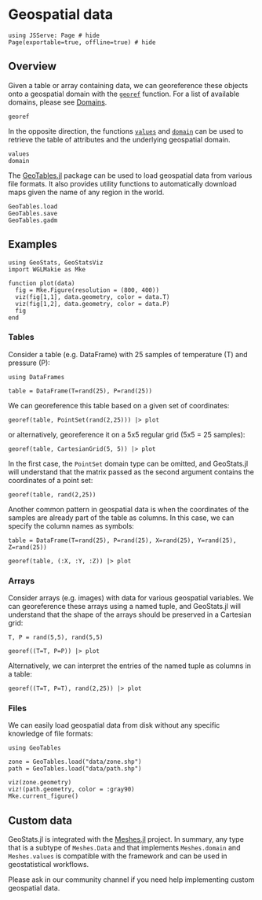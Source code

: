 # Geospatial data

```@example data
using JSServe: Page # hide
Page(exportable=true, offline=true) # hide
```

## Overview

Given a table or array containing data, we can georeference these objects
onto a geospatial domain with the [`georef`](@ref) function. For a list of
available domains, please see [Domains](domains.md).

```@docs
georef
```

In the opposite direction, the functions [`values`](@ref) and
[`domain`](@ref) can be used to retrieve the table of attributes
and the underlying geospatial domain.

```@docs
values
domain
```

The [GeoTables.jl](https://github.com/JuliaEarth/GeoTables.jl) package
can be used to load geospatial data from various file formats. It also
provides utility functions to automatically download maps given the
name of any region in the world.

```@docs
GeoTables.load
GeoTables.save
GeoTables.gadm
```

## Examples

```@example data
using GeoStats, GeoStatsViz
import WGLMakie as Mke

function plot(data)
  fig = Mke.Figure(resolution = (800, 400))
  viz(fig[1,1], data.geometry, color = data.T)
  viz(fig[1,2], data.geometry, color = data.P)
  fig
end
```

### Tables

Consider a table (e.g. DataFrame) with 25 samples of temperature (T) and
pressure (P):

```@example data
using DataFrames

table = DataFrame(T=rand(25), P=rand(25))
```

We can georeference this table based on a given set of coordinates:

```@example data
georef(table, PointSet(rand(2,25))) |> plot
```

or alternatively, georeference it on a 5x5 regular grid (5x5 = 25 samples):

```@example data
georef(table, CartesianGrid(5, 5)) |> plot
```

In the first case, the `PointSet` domain type can be omitted, and GeoStats.jl
will understand that the matrix passed as the second argument contains the
coordinates of a point set:

```@example data
georef(table, rand(2,25))
```

Another common pattern in geospatial data is when the coordinates of the samples
are already part of the table as columns. In this case, we can specify the column
names as symbols:

```@example data
table = DataFrame(T=rand(25), P=rand(25), X=rand(25), Y=rand(25), Z=rand(25))

georef(table, (:X, :Y, :Z)) |> plot
```

### Arrays

Consider arrays (e.g. images) with data for various geospatial variables. We can
georeference these arrays using a named tuple, and GeoStats.jl will understand
that the shape of the arrays should be preserved in a Cartesian grid:

```@example data
T, P = rand(5,5), rand(5,5)

georef((T=T, P=P)) |> plot
```

Alternatively, we can interpret the entries of the named tuple as columns in a table:

```@example data
georef((T=T, P=T), rand(2,25)) |> plot
```

### Files

We can easily load geospatial data from disk without any specific knowledge of file formats:

```@example data
using GeoTables

zone = GeoTables.load("data/zone.shp")
path = GeoTables.load("data/path.shp")

viz(zone.geometry)
viz!(path.geometry, color = :gray90)
Mke.current_figure()
```

## Custom data

GeoStats.jl is integrated with the [Meshes.jl](https://github.com/JuliaGeometry/Meshes.jl)
project. In summary, any type that is a subtype of `Meshes.Data` and that implements
`Meshes.domain` and `Meshes.values` is compatible with the framework and can be used
in geostatistical workflows.

Please ask in our community channel if you need help implementing custom geospatial data.
